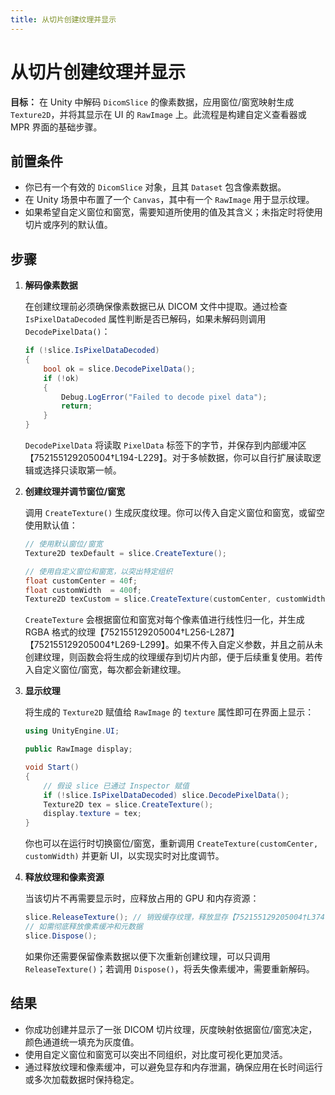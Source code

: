 ```yaml
---
title: 从切片创建纹理并显示
---
```


# 从切片创建纹理并显示

**目标：** 在 Unity 中解码 `DicomSlice` 的像素数据，应用窗位/窗宽映射生成 `Texture2D`，并将其显示在 UI 的 `RawImage` 上。此流程是构建自定义查看器或 MPR 界面的基础步骤。

## 前置条件

- 你已有一个有效的 `DicomSlice` 对象，且其 `Dataset` 包含像素数据。
- 在 Unity 场景中布置了一个 `Canvas`，其中有一个 `RawImage` 用于显示纹理。
- 如果希望自定义窗位和窗宽，需要知道所使用的值及其含义；未指定时将使用切片或序列的默认值。

## 步骤

1. **解码像素数据**

   在创建纹理前必须确保像素数据已从 DICOM 文件中提取。通过检查 `IsPixelDataDecoded` 属性判断是否已解码，如果未解码则调用 `DecodePixelData()`：

   ```csharp
   if (!slice.IsPixelDataDecoded)
   {
       bool ok = slice.DecodePixelData();
       if (!ok)
       {
           Debug.LogError("Failed to decode pixel data");
           return;
       }
   }
   ```

   `DecodePixelData` 将读取 `PixelData` 标签下的字节，并保存到内部缓冲区【752155129205004†L194-L229】。对于多帧数据，你可以自行扩展读取逻辑或选择只读取第一帧。

2. **创建纹理并调节窗位/窗宽**

   调用 `CreateTexture()` 生成灰度纹理。你可以传入自定义窗位和窗宽，或留空使用默认值：

   ```csharp
   // 使用默认窗位/窗宽
   Texture2D texDefault = slice.CreateTexture();

   // 使用自定义窗位和窗宽，以突出特定组织
   float customCenter = 40f;
   float customWidth  = 400f;
   Texture2D texCustom = slice.CreateTexture(customCenter, customWidth);
   ```

   `CreateTexture` 会根据窗位和窗宽对每个像素值进行线性归一化，并生成 RGBA 格式的纹理【752155129205004†L256-L287】【752155129205004†L269-L299】。如果不传入自定义参数，并且之前从未创建纹理，则函数会将生成的纹理缓存到切片内部，便于后续重复使用。若传入自定义窗位/窗宽，每次都会新建纹理。

3. **显示纹理**

   将生成的 `Texture2D` 赋值给 `RawImage` 的 `texture` 属性即可在界面上显示：

   ```csharp
   using UnityEngine.UI;

   public RawImage display;

   void Start()
   {
       // 假设 slice 已通过 Inspector 赋值
       if (!slice.IsPixelDataDecoded) slice.DecodePixelData();
       Texture2D tex = slice.CreateTexture();
       display.texture = tex;
   }
   ```

   你也可以在运行时切换窗位/窗宽，重新调用 `CreateTexture(customCenter, customWidth)` 并更新 UI，以实现实时对比度调节。

4. **释放纹理和像素资源**

   当该切片不再需要显示时，应释放占用的 GPU 和内存资源：

   ```csharp
   slice.ReleaseTexture(); // 销毁缓存纹理，释放显存【752155129205004†L374-L383】
   // 如需彻底释放像素缓冲和元数据
   slice.Dispose();
   ```

   如果你还需要保留像素数据以便下次重新创建纹理，可以只调用 `ReleaseTexture()`；若调用 `Dispose()`，将丢失像素缓冲，需要重新解码。

## 结果

- 你成功创建并显示了一张 DICOM 切片纹理，灰度映射依据窗位/窗宽决定，颜色通道统一填充为灰度值。
- 使用自定义窗位和窗宽可以突出不同组织，对比度可视化更加灵活。
- 通过释放纹理和像素缓冲，可以避免显存和内存泄漏，确保应用在长时间运行或多次加载数据时保持稳定。
